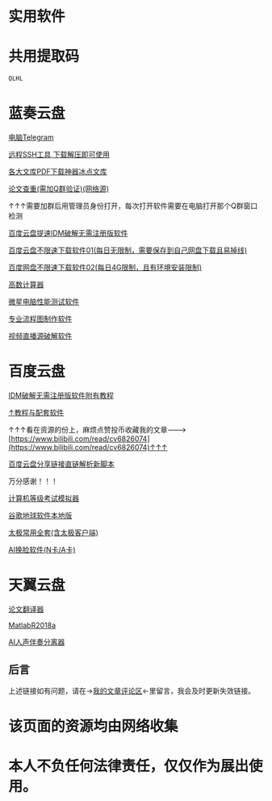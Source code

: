 # 实用软件


# 共用提取码

```python
QLHL
```

# 蓝奏云盘

[电脑Telegram](https://spiritlhl.lanzoui.com/iHSlYr17sve)

[远程SSH工具,下载解压即可使用](https://spiritlhl.lanzoui.com/i2PVDr187ng)

[各大文库PDF下载神器冰点文库](https://spiritlhl.lanzoui.com/iJLzVmat9rc)

[论文查重(需加Q群验证)(网络源)](https://www.lanzoux.com/inisafj87aj)

↑↑↑需要加群后用管理员身份打开，每次打开软件需要在电脑打开那个Q群窗口检测

[百度云盘提速IDM破解无需注册版软件](https://spiritlhl.lanzous.com/iEc83eqnpha)

[百度云盘不限速下载软件01(每日无限制，需要保存到自己网盘下载且易掉线)](https://spiritlhl.lanzous.com/ijqUuelubmd)

[百度网盘不限速下载软件02(每日4G限制，且有环境安装限制)](https://spiritlhl.lanzous.com/ivh3lei4uef)

[高数计算器](https://spiritlhl.lanzous.com/ifFNUeeli5c)

[微星电脑性能测试软件](https://spiritlhl.lanzous.com/i88Zjeluamh)

[专业流程图制作软件](https://spiritlhl.lanzous.com/iNk46ec799g)

[视频直播源破解软件](https://spiritlhl.lanzous.com/izTXWec74re)

# 百度云盘

[IDM破解无需注册版软件附有教程](https://pan.baidu.com/s/1PRG6Syrw5xfjZmx_8H0Wgg)

[↑教程与配套软件](http://pan-yz.chaoxing.com/share/info/dd0b8215bef457e3)

↑↑↑看在资源的份上，麻烦点赞投币收藏我的文章--->[https://www.bilibili.com/read/cv6826074](https://www.bilibili.com/read/cv6826074)↑↑↑

[百度云盘分享链接直链解析新脚本](https://greasyfork.org/zh-CN/scripts/409883-%E7%99%BE%E5%BA%A6%E7%BD%91%E7%9B%98%E7%9B%B4%E9%93%BE%E6%9E%81%E9%80%9F%E4%B8%8B%E8%BD%BD%E5%8A%A9%E6%89%8B)

万分感谢！！！

[计算机等级考试模拟器](https://pan.baidu.com/s/18wlhihdZeikpmt1epEgWpw)

[谷歌地球软件本地版](https://pan.baidu.com/s/1OiyjNgqTAgLxMq1bfSgHPw)

[太极常用全套(含太极客户端)](https://pan.baidu.com/s/1_1mpOQ_tgSzebO-VPEokIA)

[AI换脸软件(N卡/A卡)](https://pan.baidu.com/s/1h5PMur_jEXNmixrnas4wIA)


# 天翼云盘

[论文翻译器](https://cloud.189.cn/t/ABrInmfEZ7fa)

[MatlabR2018a](https://cloud.189.cn/t/QnQrYrANrUZz)

[AI人声伴奏分离器](https://quqi.avyeld.com/s/4082115/DuwHzCWuCG711IBT)

## 后言 

上述链接如有问题，请在->[我的文章评论区](https://www.bilibili.com/read/cv6826074)<-里留言，我会及时更新失效链接。

# 该页面的资源均由网络收集

# 本人不负任何法律责任，仅仅作为展出使用。
